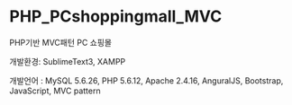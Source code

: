 # PHP_PCshoppingmall_MVC

PHP기반 MVC패턴 PC 쇼핑몰

개발환경: SublimeText3, XAMPP

개발언어 : MySQL 5.6.26, PHP 5.6.12, Apache 2.4.16, AnguralJS, Bootstrap, JavaScript, MVC pattern
